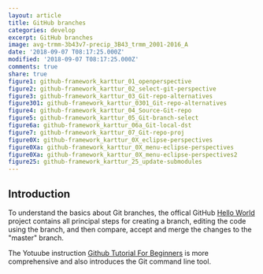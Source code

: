 ```yaml
---
layout: article
title: GitHub branches
categories: develop
excerpt: GitHub branches
image: avg-trmm-3b43v7-precip_3B43_trmm_2001-2016_A
date: '2018-09-07 T08:17:25.000Z'
modified: '2018-09-07 T08:17:25.000Z'
comments: true
share: true
figure1: github-framework_karttur_01_openperspective
figure2: github-framework_karttur_02_select-git-perspective
figure3: github-framework_karttur_03_Git-repo-alternatives
figure301: github-framework_karttur_0301_Git-repo-alternatives
figure4: github-framework_karttur_04_Source-Git-repo
figure5: github-framework_karttur_05_Git-branch-select
figure6a: github-framework_karttur_06a_Git-local-dst
figure7: github-framework_karttur_07_Git-repo-proj
figure0X: github-framework_karttur_0X_eclipse-perspectives
figure0Xa: github-framework_karttur_0X_menu-eclipse-perspectives
figure0Xa: github-framework_karttur_0X_menu-eclipse-perspectives2
figure25: github-framework_karttur_25_update-submodules
---
```


## Introduction

To understand the basics about Git branches, the offical GitHub [Hello World](https://guides.github.com/activities/hello-world/) project contains all principal steps for creating a branch, editing the code using the branch, and then compare, accept and merge the changes to the "master" branch.

The Yotuube instruction [Github Tutorial For Beginners](https://www.youtube.com/watch?v=0fKg7e37bQE) is more comprehensive and also introduces the Git command line tool.

